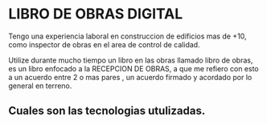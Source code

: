 # LIBRO DE OBRAS DIGITAL 

Tengo una experiencia laboral en construccion de edificios mas de +10, como inspector de obras en el area de control de calidad.

Utilize durante mucho tiempo un libro en las obras llamado libro de obras, es un libro enfocado a la RECEPCION DE OBRAS, a que me refiero con esto a un acuerdo entre 2 o mas pares , un acuerdo firmado y acordado por lo general en terreno. 

## Cuales son las tecnologias utulizadas. 

